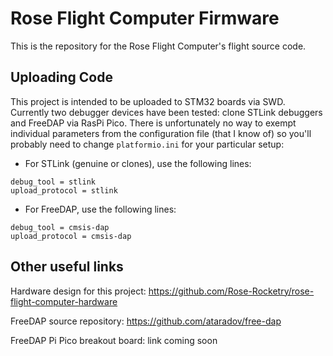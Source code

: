 # Rose Flight Computer Firmware

This is the repository for the Rose Flight Computer's flight source code.

## Uploading Code

This project is intended to be uploaded to STM32 boards via SWD. Currently two
debugger devices have been tested: clone STLink debuggers and FreeDAP via RasPi
Pico. There is unfortunately no way to exempt individual parameters from the
configuration file (that I know of) so you'll probably need to change
`platformio.ini` for your particular setup:
* For STLink (genuine or clones), use the following lines:
```
debug_tool = stlink
upload_protocol = stlink
```
* For FreeDAP, use the following lines:
```
debug_tool = cmsis-dap
upload_protocol = cmsis-dap
```

## Other useful links
Hardware design for this project:
<https://github.com/Rose-Rocketry/rose-flight-computer-hardware>

FreeDAP source repository:
<https://github.com/ataradov/free-dap>

FreeDAP Pi Pico breakout board:
link coming soon